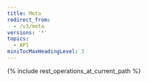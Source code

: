 ```yaml
---
title: Meta
redirect_from:
  - /v3/meta
versions: '*'
topics:
  - API
miniTocMaxHeadingLevel: 3
---
```


{% include rest_operations_at_current_path %}
